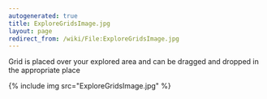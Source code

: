 ```yaml
---
autogenerated: true
title: ExploreGridsImage.jpg
layout: page
redirect_from: /wiki/File:ExploreGridsImage.jpg
---
```


Grid is placed over your explored area and can be dragged and dropped in
the appropriate place

{% include img src="ExploreGridsImage.jpg" %}

